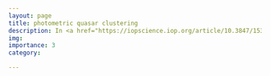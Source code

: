 ```yaml
---
layout: page
title: photometric quasar clustering
description: In <a href="https://iopscience.iop.org/article/10.3847/1538-4357/ad8342">Córdova Rosado et al. 2024b</a> we use projected clustering statistics to study the relationship between accreting black holes and galaxies, in order to learn about the dark matter halo masses occupied by the active galaxies and their black holes. We use machine learning techniques to identify a Hyper Suprime-Cam (HSC)-observed sample of ~ 34,000 quasars and examine how often they are near to one of ~ 1.7 million luminous red galaxies; this spatial correlation relates directly to the halo mass. Interestingly, we find a relationship between how dusty the active galaxy is and how massive is its halo, with the unobscured quasars residing in halos that are four-five times more massive than those around their obscured conterparts. This points us to think quasars may have more elaborate formation histories than what we already thought we knew.
img: 
importance: 3
category:

---
```

